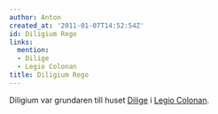 ```yaml
---
author: Anton
created_at: '2011-01-07T14:52:54Z'
id: Diligium Rego
links:
  mention:
  - Dilige
  - Legio Colonan
title: Diligium Rego
---
```


Diligium var grundaren till huset [Dilige] i [Legio Colonan].

  [Dilige]: Dilige
  [Legio Colonan]: Legio_Colonan

